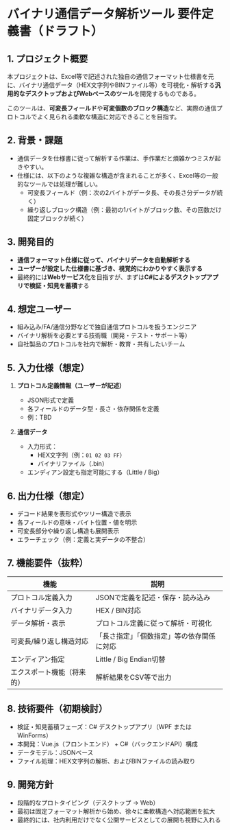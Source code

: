 # バイナリ通信データ解析ツール 要件定義書（ドラフト）

## 1. プロジェクト概要

本プロジェクトは、Excel等で記述された独自の通信フォーマット仕様書を元に、バイナリ通信データ（HEX文字列やBINファイル等）を可視化・解析する**汎用的なデスクトップおよびWebベースのツール**を開発するものである。

このツールは、**可変長フィールド**や**可変個数のブロック構造**など、実際の通信プロトコルでよく見られる柔軟な構造に対応できることを目指す。

## 2. 背景・課題

- 通信データを仕様書に従って解析する作業は、手作業だと煩雑かつミスが起きやすい。
- 仕様には、以下のような複雑な構造が含まれることが多く、Excel等の一般的なツールでは処理が難しい。
  - 可変長フィールド（例：次の2バイトがデータ長、その長さ分データが続く）
  - 繰り返しブロック構造（例：最初の1バイトがブロック数、その回数だけ固定ブロックが続く）

## 3. 開発目的

- **通信フォーマット仕様に従って、バイナリデータを自動解析する**
- **ユーザーが設定した仕様書に基づき、視覚的にわかりやすく表示する**
- 最終的には**Webサービス化**を目指すが、まずは**C#によるデスクトップアプリで検証・知見を蓄積**する

## 4. 想定ユーザー

- 組み込み/FA/通信分野などで独自通信プロトコルを扱うエンジニア
- バイナリ解析を必要とする技術職（開発・テスト・サポート等）
- 自社製品のプロトコルを社内で解析・教育・共有したいチーム

## 5. 入力仕様（想定）

1. **プロトコル定義情報（ユーザーが記述）**
   - JSON形式で定義
   - 各フィールドのデータ型・長さ・依存関係を定義
   - 例：TBD

2. **通信データ**
   - 入力形式：
     - HEX文字列（例：`01 02 03 FF`）
     - バイナリファイル（.bin）
   - エンディアン設定も指定可能にする（Little / Big）

## 6. 出力仕様（想定）

- デコード結果を表形式やツリー構造で表示
- 各フィールドの意味・バイト位置・値を明示
- 可変長部分や繰り返し構造も展開表示
- エラーチェック（例：定義と実データの不整合）

## 7. 機能要件（抜粋）

| 機能                      | 説明 |
|---------------------------|------|
| プロトコル定義入力        | JSONで定義を記述・保存・読み込み |
| バイナリデータ入力        | HEX / BIN対応 |
| データ解析・表示          | プロトコル定義に従って解析・可視化 |
| 可変長/繰り返し構造対応   | 「長さ指定」「個数指定」等の依存関係に対応 |
| エンディアン指定          | Little / Big Endian切替 |
| エクスポート機能（将来的）| 解析結果をCSV等で出力 |

## 8. 技術要件（初期検討）

- 検証・知見蓄積フェーズ：C# デスクトップアプリ（WPF または WinForms）
- 本開発：Vue.js（フロントエンド） + C#（バックエンドAPI）構成
- データモデル：JSONベース
- ファイル処理：HEX文字列の解析、およびBINファイルの読み取り

## 9. 開発方針

- 段階的なプロトタイピング（デスクトップ → Web）
- 最初は固定フォーマット解析から始め、徐々に柔軟構造へ対応範囲を拡大
- 最終的には、社内利用だけでなく公開サービスとしての展開も視野に入れる

